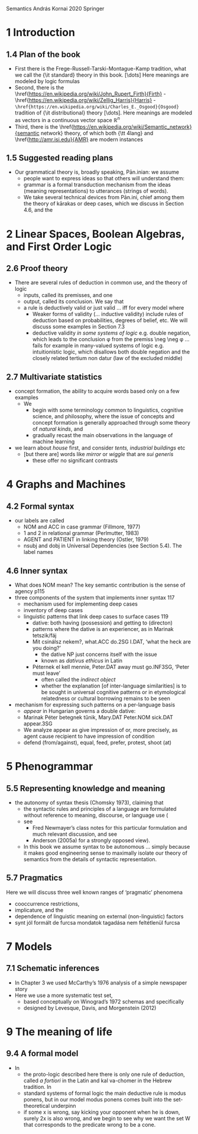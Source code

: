 Semantics
András Kornai
2020 Springer

# 1 Introduction

## 1.4 Plan of the book

* First there is the Frege-Russell-Tarski-Montague-Kamp tradition, what we call
  the {\it standard} theory in this book. [\dots] Here meanings are modeled by
  logic formulas
* Second, there is the
  \href{https://en.wikipedia.org/wiki/John_Rupert_Firth}{Firth} -
  \href{https://en.wikipedia.org/wiki/Zellig_Harris}{Harris} -
  `\href{https://en.wikipedia.org/wiki/Charles_E._Osgood}{Osgood}` tradition of
  {\it distributional} theory [\dots].  Here meanings are modeled as  vectors
  in a continuous vector space ${\mathbb R}^n$
* Third, there is the
  \href{https://en.wikipedia.org/wiki/Semantic_network}{semantic network}
  theory, of which both {\tt 4lang} and \href{http://amr.isi.edu}{AMR} are
  modern instances

## 1.5 Suggested reading plans

* Our grammatical theory is, broadly speaking, Pān.inian: we assume
  * people want to express ideas so that others will understand them:
  * grammar is a formal transduction mechanism
    from the ideas (meaning representations) to utterances (strings of words).
  * We take several technical devices from Pān.ini, chief among them the theory
    of kārakas or deep cases, which we discuss in Section 4.6, and the

# 2 Linear Spaces, Boolean Algebras, and First Order Logic

## 2.6 Proof theory

* There are several rules of deduction in common use, and the theory of logic
  * inputs, called its premisses, and one
  * output, called its conclusion. We say that
  * a rule is deductively valid or just valid ... iff for every model where
    * Weaker forms of validity (...  inductive validity) include rules of
      deduction based on probabilities, degrees of belief, etc. We will discuss
      some examples in Section 7.3
    * deductive validity _in some systems of logic_
      e.g. double negation, which leads to the conclusion φ from the premiss
      \neg \neg φ ... fails for example in many-valued systems of logic
      e.g.  intuitionistic logic, which disallows both double negation and the
      closely related tertium non datur (law of the excluded middle)

## 2.7 Multivariate statistics

* concept formation, the ability to acquire words based only on a few examples
  * We
    * begin with some terminology common to linguistics, cognitive science, and
      philosophy, where the issue of concepts and concept formation is
      generally approached through some theory of _natural kinds_, and
    * gradually recast the main observations in the language of machine
      learning
* we learn about _house_ first, and consider _tents, industrial buildings_ etc
  * [but there are] words like _mirror_ or _wiggle_ that are _sui generis_
    * these offer no significant contrasts

# 4 Graphs and Machines

## 4.2 Formal syntax

* our labels are called
  * NOM and ACC in case grammar (Fillmore, 1977)
  * 1 and 2 in relational grammar (Perlmutter, 1983)
  * AGENT and PATIENT in linking theory (Ostler, 1979)
  * nsubj and dobj in Universal Dependencies (see Section 5.4). The label names

## 4.6 Inner syntax

* What does NOM mean? The key semantic contribution is the sense of agency p115
* three components of the system that implements inner syntax 117
  * mechanism used for implementing deep cases
  * inventory of deep cases
  * linguistic patterns that link deep cases to surface cases 119
    * dative: both having (possession) and getting to (directon)
    * patterns where the dative is an experiencer, as in Marinak tetszik/fáj
    * Mit csinálsz nekem?, what.ACC do.2SG I.DAT, ‘what the heck are you doing?’
      * the dative NP just concerns itself with the issue
      * known as _dativus ethicus_ in Latin
    * Péternek el kell mennie, Peter.DAT away must go.INF3SG, ‘Peter must leave’
      * often called the _indirect object_
      * whether the explanation [of inter-language similarities] is to be
        sought in universal cognitive patterns or in etymological relatedness
        or cultural borrowing remains to be seen
* mechanism for expressing such patterns on a per-language basis
  * _appear_ in Hungarian governs a double dative:
  * Marinak Péter betegnek tűnik, Mary.DAT Peter.NOM sick.DAT appear.3SG
  * We analyze appear as give impression of or, more precisely, as agent cause
    recipient to have impression of condition
  * defend (from/against), equal, feed, prefer, protest, shoot (at)

# 5 Phenogrammar

## 5.5 Representing knowledge and meaning

* the autonomy of syntax thesis (Chomsky 1973), claiming that
  * the syntactic rules and principles of a language are formulated without
    reference to meaning, discourse, or language use (
  * see
    * Fred Newmayer’s class notes for this particular formulation and much
      relevant discussion, and see
    * Anderson (2005a) for a strongly opposed view).
  * In this book we assume syntax to be autonomous ... simply because it makes
    good engineering sense to maximally isolate our theory of semantics from
    the details of syntactic representation.

## 5.7 Pragmatics

Here we will discuss three well known ranges of ‘pragmatic’ phenomena
  * cooccurrence restrictions,
  * implicature, and the
  * dependence of linguistic meaning on external (non-linguistic) factors
* synt jól formált de furcsa mondatok tagadása nem feltétlenül furcsa

# 7 Models

## 7.1 Schematic inferences

* In Chapter 3 we used McCarthy’s 1976 analysis of a simple newspaper story
* Here we use a more systematic test set,
  * based conceptually on Winograd’s 1972 schemas and specifically
  * designed by Levesque, Davis, and Morgenstein (2012)

# 9 The meaning of life

## 9.4 A formal model

* In
  * the proto-logic described here there is only one rule of deduction, called
    _a fortiori_ in the Latin and kal va-chomer in the Hebrew tradition. In
  * standard systems of formal logic the main deductive rule is modus ponens,
    but in our model modus ponens comes built into the set-theoretical underpinn
  * if some x is wrong, say kicking your opponent when he is down, surely 2x is
    also wrong, and we begin to see why we want the set W that corresponds to
    the predicate wrong to be a cone.

